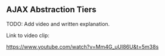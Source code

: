 ## AJAX Abstraction Tiers

TODO: Add video and written explanation.

Link to video clip:

https://www.youtube.com/watch?v=Mm4G_uUl86U&t=5m38s
